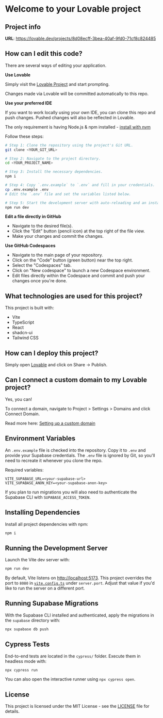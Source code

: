 # Welcome to your Lovable project

## Project info

**URL**: https://lovable.dev/projects/8d08ecff-3bea-40af-9fd0-71cf8c824485

## How can I edit this code?

There are several ways of editing your application.

**Use Lovable**

Simply visit the [Lovable Project](https://lovable.dev/projects/8d08ecff-3bea-40af-9fd0-71cf8c824485) and start prompting.

Changes made via Lovable will be committed automatically to this repo.

**Use your preferred IDE**

If you want to work locally using your own IDE, you can clone this repo and push changes. Pushed changes will also be reflected in Lovable.

The only requirement is having Node.js & npm installed - [install with nvm](https://github.com/nvm-sh/nvm#installing-and-updating)

Follow these steps:

```sh
# Step 1: Clone the repository using the project's Git URL.
git clone <YOUR_GIT_URL>

# Step 2: Navigate to the project directory.
cd <YOUR_PROJECT_NAME>

# Step 3: Install the necessary dependencies.
npm i

# Step 4: Copy `.env.example` to `.env` and fill in your credentials.
cp .env.example .env
# Edit the `.env` file and set the variables listed below.

# Step 5: Start the development server with auto-reloading and an instant preview.
npm run dev
```

**Edit a file directly in GitHub**

- Navigate to the desired file(s).
- Click the "Edit" button (pencil icon) at the top right of the file view.
- Make your changes and commit the changes.

**Use GitHub Codespaces**

- Navigate to the main page of your repository.
- Click on the "Code" button (green button) near the top right.
- Select the "Codespaces" tab.
- Click on "New codespace" to launch a new Codespace environment.
- Edit files directly within the Codespace and commit and push your changes once you're done.

## What technologies are used for this project?

This project is built with:

- Vite
- TypeScript
- React
- shadcn-ui
- Tailwind CSS

## How can I deploy this project?

Simply open [Lovable](https://lovable.dev/projects/8d08ecff-3bea-40af-9fd0-71cf8c824485) and click on Share -> Publish.

## Can I connect a custom domain to my Lovable project?

Yes, you can!

To connect a domain, navigate to Project > Settings > Domains and click Connect Domain.

Read more here: [Setting up a custom domain](https://docs.lovable.dev/tips-tricks/custom-domain#step-by-step-guide)

## Environment Variables

An `.env.example` file is checked into the repository. Copy it to `.env` and provide your Supabase credentials. The `.env` file is ignored by Git, so you'll need to recreate it whenever you clone the repo.

Required variables:

```dotenv
VITE_SUPABASE_URL=<your-supabase-url>
VITE_SUPABASE_ANON_KEY=<your-supabase-anon-key>
```

If you plan to run migrations you will also need to authenticate the Supabase CLI with `SUPABASE_ACCESS_TOKEN`.

## Installing Dependencies

Install all project dependencies with npm:

```sh
npm i
```

## Running the Development Server

Launch the Vite dev server with:

```sh
npm run dev
```

By default, Vite listens on <http://localhost:5173>. This project overrides the
port to `8080` in [`vite.config.ts`](vite.config.ts) under `server.port`. Adjust
that value if you'd like to run the server on a different port.

## Running Supabase Migrations

With the Supabase CLI installed and authenticated, apply the migrations in the `supabase` directory with:

```sh
npx supabase db push
```

## Cypress Tests

End-to-end tests are located in the `cypress/` folder. Execute them in headless mode with:

```sh
npx cypress run
```

You can also open the interactive runner using `npx cypress open`.

## License

This project is licensed under the MIT License - see the [LICENSE](LICENSE) file for details.
